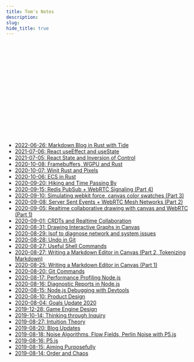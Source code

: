 ```yaml
---
title: Tom's Notes
description:
slug:
hide_title: true
---
```

<script type="text/javascript" src="/assets/packages/particles.js/particles.min.js"></script>
<div id="particles-js" style="margin-top: -30px;height: 250px;margin-bottom: 50px; margin-left:4em; margin-right: 4em;">
</div>
<script type="text/javascript">
    particlesJS.load('particles-js', '/assets/packages/particles.js/particles.json', function() {
    });
</script>

- [2022-06-26: Markdown Blog in Rust with Tide](/2022/06/26/tide)
- [2021-07-06: React useEffect and useState](/2021/07/06/react-useEffect-useState)
- [2021-07-05: React State and Inversion of Control](/2021/07/05/react-state)
- [2020-10-08: Framebuffers, WGPU and Rust](/2020/10/08/framebuffers)
- [2020-10-07: Winit Rust and Pixels](/2020/10/07/winit-rust)
- [2020-10-06: ECS in Rust](/2020/10/06/ecs-in-rust)
- [2020-09-20: Hiking and Time Passing By](/2020/09/20/hiking-time-passing)
- [2020-09-15: Redis PubSub + WebRTC Signaling (Part 4)](/2020/09/15/redis-pubsub-drawing)
- [2020-09-10: Simulating webkit force, canvas color swatches (Part 3)](/2020/09/10/color-swatch-webkit-force)
- [2020-09-08: Server Sent Events + WebRTC Mesh Networks (Part 2)](/2020/09/08/collaborative-drawing-sse-webrtc)
- [2020-09-05: Realtime collaborative drawing with canvas and WebRTC (Part 1)](/2020/09/05/collaborative-drawing-webrtc-canvas)
- [2020-09-01: CRDTs and Realtime Collaboration](/2020/09/01/intro-to-crdts)
- [2020-08-31: Drawing Interactive Graphs in Canvas](/2020/08/31/interactive-graphs-canvas)
- [2020-08-29: lsof to diagnose network and system issues](/2020/08/29/lsof-system-diagnosis)
- [2020-08-28: Undo in Git](/2020/08/28/undo-in-git)
- [2020-08-27: Useful Shell Commands](/2020/08/27/shell-commands)
- [2020-08-27: Writing a Markdown Editor in Canvas (Part 2, Tokenizing Markdown)](/2020/08/27/tokenizing-markdown)
- [2020-08-25: Writing a Markdown Editor in Canvas (Part 1)](/2020/08/25/canvas-markdown-editor)
- [2020-08-20: Git Commands](/2020/08/20/git-commands)
- [2020-08-17: Performance Profiling Node.js](/2020/08/17/performance-profiling-nodejs)
- [2020-08-16: Diagnostic Reports in Node.js](/2020/08/16/diagnostics-nodejs)
- [2020-08-15: Node.js Debugging with Devtools](/2020/08/15/nodejs-debugger)
- [2020-08-10: Product Design](/2020/08/10/how-to-build-a-product-without-much-design-background)
- [2020-08-04: Goals Update 2020](/2020/08/04/goals)
- [2019-12-28: Game Engine Design](/2019/12/28/game)
- [2019-10-14: Thinking through Inquiry](/2019/10/14/inquiry)
- [2019-08-27: Intuition Theory](/2019/08/27/intuition)
- [2019-08-20: Blog Updates](/2019/08/20/blog)
- [2019-08-18: Noise Algorithms, Flow Fields, Perlin Noise with P5.js](/2019/08/18/noise)
- [2019-08-16: P5.js](/2019/08/16/p5js)
- [2019-08-15: Aiming Purposefully](/2019/08/15/aiming-purposefully)
- [2019-08-14: Order and Chaos](/2019/08/14/tilemaps)
